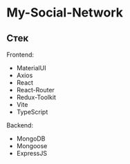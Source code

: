 # My-Social-Network

## Стек

Frontend:

- MaterialUI
- Axios
- React
- React-Router
- Redux-Toolkit
- Vite
- TypeScript

Backend:

- MongoDB
- Mongoose
- ExpressJS

